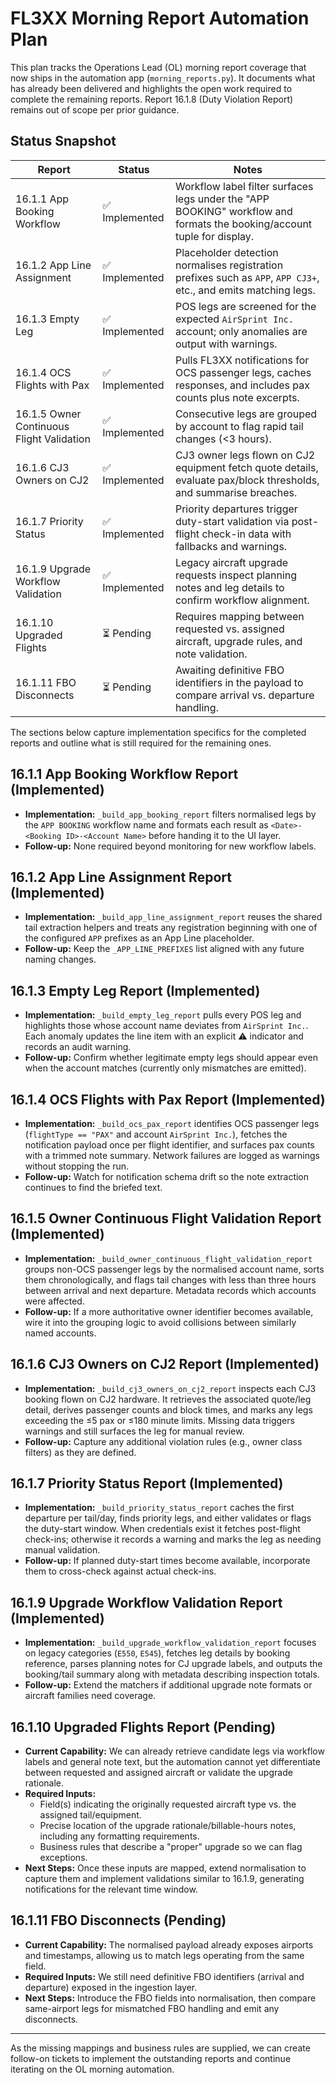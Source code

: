 # FL3XX Morning Report Automation Plan

This plan tracks the Operations Lead (OL) morning report coverage that now ships in the automation app (`morning_reports.py`). It documents what has already been delivered and highlights the open work required to complete the remaining reports. Report 16.1.8 (Duty Violation Report) remains out of scope per prior guidance.

## Status Snapshot

| Report | Status | Notes |
| --- | --- | --- |
| 16.1.1 App Booking Workflow | ✅ Implemented | Workflow label filter surfaces legs under the "APP BOOKING" workflow and formats the booking/account tuple for display. |
| 16.1.2 App Line Assignment | ✅ Implemented | Placeholder detection normalises registration prefixes such as `APP`, `APP CJ3+`, etc., and emits matching legs. |
| 16.1.3 Empty Leg | ✅ Implemented | POS legs are screened for the expected `AirSprint Inc.` account; only anomalies are output with warnings. |
| 16.1.4 OCS Flights with Pax | ✅ Implemented | Pulls FL3XX notifications for OCS passenger legs, caches responses, and includes pax counts plus note excerpts. |
| 16.1.5 Owner Continuous Flight Validation | ✅ Implemented | Consecutive legs are grouped by account to flag rapid tail changes (<3 hours). |
| 16.1.6 CJ3 Owners on CJ2 | ✅ Implemented | CJ3 owner legs flown on CJ2 equipment fetch quote details, evaluate pax/block thresholds, and summarise breaches. |
| 16.1.7 Priority Status | ✅ Implemented | Priority departures trigger duty-start validation via post-flight check-in data with fallbacks and warnings. |
| 16.1.9 Upgrade Workflow Validation | ✅ Implemented | Legacy aircraft upgrade requests inspect planning notes and leg details to confirm workflow alignment. |
| 16.1.10 Upgraded Flights | ⏳ Pending | Requires mapping between requested vs. assigned aircraft, upgrade rules, and note validation. |
| 16.1.11 FBO Disconnects | ⏳ Pending | Awaiting definitive FBO identifiers in the payload to compare arrival vs. departure handling. |

The sections below capture implementation specifics for the completed reports and outline what is still required for the remaining ones.

## 16.1.1 App Booking Workflow Report (Implemented)
- **Implementation:** `_build_app_booking_report` filters normalised legs by the `APP BOOKING` workflow name and formats each result as `<Date>-<Booking ID>-<Account Name>` before handing it to the UI layer.
- **Follow-up:** None required beyond monitoring for new workflow labels.

## 16.1.2 App Line Assignment Report (Implemented)
- **Implementation:** `_build_app_line_assignment_report` reuses the shared tail extraction helpers and treats any registration beginning with one of the configured `APP` prefixes as an App Line placeholder.
- **Follow-up:** Keep the `_APP_LINE_PREFIXES` list aligned with any future naming changes.

## 16.1.3 Empty Leg Report (Implemented)
- **Implementation:** `_build_empty_leg_report` pulls every POS leg and highlights those whose account name deviates from `AirSprint Inc.`. Each anomaly updates the line item with an explicit ⚠️ indicator and records an audit warning.
- **Follow-up:** Confirm whether legitimate empty legs should appear even when the account matches (currently only mismatches are emitted).

## 16.1.4 OCS Flights with Pax Report (Implemented)
- **Implementation:** `_build_ocs_pax_report` identifies OCS passenger legs (`flightType == "PAX"` and account `AirSprint Inc.`), fetches the notification payload once per flight identifier, and surfaces pax counts with a trimmed note summary. Network failures are logged as warnings without stopping the run.
- **Follow-up:** Watch for notification schema drift so the note extraction continues to find the briefed text.

## 16.1.5 Owner Continuous Flight Validation Report (Implemented)
- **Implementation:** `_build_owner_continuous_flight_validation_report` groups non-OCS passenger legs by the normalised account name, sorts them chronologically, and flags tail changes with less than three hours between arrival and next departure. Metadata records which accounts were affected.
- **Follow-up:** If a more authoritative owner identifier becomes available, wire it into the grouping logic to avoid collisions between similarly named accounts.

## 16.1.6 CJ3 Owners on CJ2 Report (Implemented)
- **Implementation:** `_build_cj3_owners_on_cj2_report` inspects each CJ3 booking flown on CJ2 hardware. It retrieves the associated quote/leg detail, derives passenger counts and block times, and marks any legs exceeding the ≤5 pax or ≤180 minute limits. Missing data triggers warnings and still surfaces the leg for manual review.
- **Follow-up:** Capture any additional violation rules (e.g., owner class filters) as they are defined.

## 16.1.7 Priority Status Report (Implemented)
- **Implementation:** `_build_priority_status_report` caches the first departure per tail/day, finds priority legs, and either validates or flags the duty-start window. When credentials exist it fetches post-flight check-ins; otherwise it records a warning and marks the leg as needing manual validation.
- **Follow-up:** If planned duty-start times become available, incorporate them to cross-check against actual check-ins.

## 16.1.9 Upgrade Workflow Validation Report (Implemented)
- **Implementation:** `_build_upgrade_workflow_validation_report` focuses on legacy categories (`E550`, `E545`), fetches leg details by booking reference, parses planning notes for CJ upgrade labels, and outputs the booking/tail summary along with metadata describing inspection totals.
- **Follow-up:** Extend the matchers if additional upgrade note formats or aircraft families need coverage.

## 16.1.10 Upgraded Flights Report (Pending)
- **Current Capability:** We can already retrieve candidate legs via workflow labels and general note text, but the automation cannot yet differentiate between requested and assigned aircraft or validate the upgrade rationale.
- **Required Inputs:**
  - Field(s) indicating the originally requested aircraft type vs. the assigned tail/equipment.
  - Precise location of the upgrade rationale/billable-hours notes, including any formatting requirements.
  - Business rules that describe a "proper" upgrade so we can flag exceptions.
- **Next Steps:** Once these inputs are mapped, extend normalisation to capture them and implement validations similar to 16.1.9, generating notifications for the relevant time window.

## 16.1.11 FBO Disconnects (Pending)
- **Current Capability:** The normalised payload already exposes airports and timestamps, allowing us to match legs operating from the same field.
- **Required Inputs:** We still need definitive FBO identifiers (arrival and departure) exposed in the ingestion layer.
- **Next Steps:** Introduce the FBO fields into normalisation, then compare same-airport legs for mismatched FBO handling and emit any disconnects.

---

As the missing mappings and business rules are supplied, we can create follow-on tickets to implement the outstanding reports and continue iterating on the OL morning automation.
